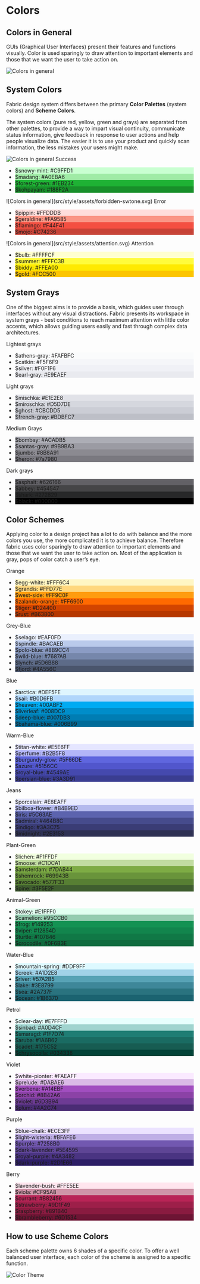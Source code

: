 # Colors

## Colors in General
GUIs (Graphical User Interfaces) present their features and functions visually. Color is used sparingly to draw attention to important elements and those that we want the user to take action on.

![Colors in general](src/style/assets/colors1.png)


## System Colors
Fabric design system differs between the primary **Color Palettes** (system colors) and **Scheme Colors**.

The system colors (pure red, yellow, green and grays) are separated from other palettes, to provide a way to impart visual continuity, communicate status information, give feedback in response to user actions and help people visualize data. The easier it is to use your product and quickly scan information, the less mistakes your users might make.

![Colors in general](src/style/assets/checkmart.svg)
<label>Success</label>
<ul class="color-list">
    <li style="background-color: #C9FFD1"><span class="text">$snowy-mint: #C9FFD1</span></li>
    <li style="background-color: #A0EBA6"><span class="text">$madang: #A0EBA6</span></li>
    <li style="background-color: #1EB234"><span class="text">$forest-green: #1EB234</span></li>
    <li style="background-color: #188F2A"><span class="text">$kohpayam: #188F2A</span></li>
</ul>
![Colors in general](src/style/assets/forbidden-swtone.svg)
<label>Error</label>
<ul class="color-list">
    <li style="background-color: #FFDDDB"><span class="text">$pippin: #FFDDDB</span></li>
    <li style="background-color: #FA9585"><span class="text">$geraldine: #FA9585</span></li>
    <li style="background-color: #F44F41"><span class="text">$flamingo: #F44F41</span></li>
    <li style="background-color: #C74236"><span class="text">$mojo: #C74236</span></li>
</ul>
![Colors in general](src/style/assets/attention.svg)
<label>Attention</label>
<ul class="color-list">
    <li style="background-color: #FFFFCF"><span class="text">$bulb: #FFFFCF</span></li>
    <li style="background-color: #FFFC3B"><span class="text">$summer: #FFFC3B</span></li>
    <li style="background-color: #FFEA00"><span class="text">$biddy: #FFEA00</span></li>
    <li style="background-color: #FCC500"><span class="text">$gold: #FCC500</span></li>
</ul>


## System Grays
One of the biggest aims is to provide a basis, which guides user through interfaces without any visual distractions. Fabric presents its workspace in system grays - best conditions to reach maximum attention with little color accents, which allows guiding users easily and fast through complex data architectures.


<label>Lightest grays</label>
<ul class="color-list">
    <li style="background-color: #FAFBFC"><span class="text">$athens-gray: #FAFBFC</span></li>
    <li style="background-color: #F5F6F9"><span class="text">$catkin: #F5F6F9</span></li>
    <li style="background-color: #F0F1F6"><span class="text">$silver: #F0F1F6</span></li>
    <li style="background-color: #E9EAEF"><span class="text">$earl-gray: #E9EAEF</span></li>
</ul>
<label>Light grays</label>
<ul class="color-list">
    <li style="background-color: #E1E2E8"><span class="text">$mischka: #E1E2E8</span></li>
    <li style="background-color: #D5D7DE"><span class="text">$miroschka: #D5D7DE</span></li>
    <li style="background-color: #CBCDD5"><span class="text">$ghost: #CBCDD5</span></li>
    <li style="background-color: #BDBFC7"><span class="text">$french-gray: #BDBFC7</span></li>
</ul>
<label>Medium Grays</label>
<ul class="color-list">
    <li style="background-color: #ACADB5"><span class="text">$bombay: #ACADB5</span></li>
    <li style="background-color: #9B9BA3"><span class="text">$santas-gray: #9B9BA3</span></li>
    <li style="background-color: #8B8A91"><span class="text">$jumbo: #8B8A91</span></li>
    <li style="background-color: #7a7980"><span class="text">$heron: #7a7980</span></li>
</ul>
<label>Dark grays</label>
<ul class="color-list">
    <li style="background-color: #626166"><span class="text">$asphalt: #626166</span></li>
    <li style="background-color: #454547"><span class="text">$abbey: #454547</span></li>
    <li style="background-color: #272829"><span class="text">$shark: #272829</span></li>
    <li style="background-color: #000000"><span class="text">$black: #000000</span></li>
</ul>

## Color Schemes
Applying color to a design project has a lot to do with balance and the more colors you use, the more complicated it is to achieve balance. Therefore fabric uses color sparingly to draw attention to important elements and those that we want the user to take action on.
Most of the application is gray, pops of color catch a user’s eye.

<label>Orange</label>
<ul class="color-list">
    <li style="background-color: #FFF6C4"><span class="text">$egg-white: #FFF6C4</span></li>
    <li style="background-color: #FFD77E"><span class="text">$grandis: #FFD77E</span></li>
    <li style="background-color: #FF9C0F"><span class="text">$west-side: #FF9C0F</span></li>
    <li style="background-color: #FF6900"><span class="text">$zalando-orange: #FF6900</span></li>
    <li style="background-color: #D24400"><span class="text">$tiger: #D24400</span></li>
    <li style="background-color: #B63800"><span class="text">$rust: #B63800</span></li>
</ul>
<label>Grey-Blue</label>
<ul class="color-list">
    <li style="background-color: #EAF0FD"><span class="text">$selago: #EAF0FD</span></li>
    <li style="background-color: #BACAEB"><span class="text">$spindle: #BACAEB</span></li>
    <li style="background-color: #8B9CC4"><span class="text">$polo-blue: #8B9CC4</span></li>
    <li style="background-color: #7687AB"><span class="text">$wild-blue: #7687AB</span></li>
    <li style="background-color: #5D6B88"><span class="text">$lynch: #5D6B88</span></li>
    <li style="background-color: #4A556C"><span class="text">$fjord: #4A556C</span></li>
</ul>
<label>Blue</label>
<ul class="color-list">
    <li style="background-color: #DEF5FE"><span class="text">$arctica: #DEF5FE</span></li>
    <li style="background-color: #B0D6FB"><span class="text">$sail: #B0D6FB</span></li>
    <li style="background-color: #00ABF2"><span class="text">$heaven: #00ABF2</span></li>
    <li style="background-color: #008DC9"><span class="text">$liverleaf: #008DC9</span></li>
    <li style="background-color: #007DB3"><span class="text">$deep-blue: #007DB3</span></li>
    <li style="background-color: #006B99"><span class="text">$bahama-blue: #006B99</span></li>
</ul>
<label>Warm-Blue</label>
<ul class="color-list">
    <li style="background-color: #E5E6FF"><span class="text">$titan-white: #E5E6FF</span></li>
    <li style="background-color: #B2B5F8"><span class="text">$perfume: #B2B5F8</span></li>
    <li style="background-color: #5F66DE"><span class="text">$burgundy-glow: #5F66DE</span></li>
    <li style="background-color: #5156CC"><span class="text">$azure: #5156CC</span></li>
    <li style="background-color: #4549AE"><span class="text">$royal-blue: #4549AE</span></li>
    <li style="background-color: #3A3D91"><span class="text">$persian-blue: #3A3D91</span></li>
</ul>
<label>Jeans</label>
<ul class="color-list">
    <li style="background-color: #E8EAFF"><span class="text">$porcelain: #E8EAFF</span></li>
    <li style="background-color: #B4B9ED"><span class="text">$bilboa-flower: #B4B9ED</span></li>
    <li style="background-color: #5C63AE"><span class="text">$iris: #5C63AE</span></li>
    <li style="background-color: #464B8C"><span class="text">$admiral: #464B8C</span></li>
    <li style="background-color: #3A3C75"><span class="text">$indigo: #3A3C75</span></li>
    <li style="background-color: #2E3153"><span class="text">$midnight: #2E3153</span></li>
</ul>
<label>Plant-Green</label>
<ul class="color-list">
    <li style="background-color: #F1FFDF"><span class="text">$lichen: #F1FFDF</span></li>
    <li style="background-color: #C1DCA1"><span class="text">$moose: #C1DCA1</span></li>
    <li style="background-color: #7DAB44"><span class="text">$amsterdam: #7DAB44</span></li>
    <li style="background-color: #69943B"><span class="text">$shemrock: #69943B</span></li>
    <li style="background-color: #577F33"><span class="text">$avocado: #577F33</span></li>
    <li style="background-color: #3F5E2F"><span class="text">$pine: #3F5E2F</span></li>
</ul>
<label>Animal-Green</label>
<ul class="color-list">
    <li style="background-color: #E1FFF0"><span class="text">$tokey: #E1FFF0</span></li>
    <li style="background-color: #95CCB0"><span class="text">$camelion: #95CCB0</span></li>
    <li style="background-color: #149253"><span class="text">$frog: #149253</span></li>
    <li style="background-color: #12854D"><span class="text">$viper: #12854D</span></li>
    <li style="background-color: #107846"><span class="text">$turtle: #107846</span></li>
    <li style="background-color: #0F6B3E"><span class="text">$crocodile: #0F6B3E</span></li>
</ul>
<label>Water-Blue</label>
<ul class="color-list">
    <li style="background-color: #DDF9FF"><span class="text">$mountain-spring: #DDF9FF</span></li>
    <li style="background-color: #A1D2E8"><span class="text">$creek: #A1D2E8</span></li>
    <li style="background-color: #57A2B5"><span class="text">$river: #57A2B5</span></li>
    <li style="background-color: #3E8799"><span class="text">$lake: #3E8799</span></li>
    <li style="background-color: #2A737F"><span class="text">$sea: #2A737F</span></li>
    <li style="background-color: #1B6370"><span class="text">$ocean: #1B6370</span></li>
</ul>
<label>Petrol</label>
<ul class="color-list">
    <li style="background-color: #E7FFFD"><span class="text">$clear-day: #E7FFFD</span></li>
    <li style="background-color: #A0D4CF"><span class="text">$sinbad: #A0D4CF</span></li>
    <li style="background-color: #1F7D74"><span class="text">$smaragd: #1F7D74</span></li>
    <li style="background-color: #1A6B62"><span class="text">$aruba: #1A6B62</span></li>
    <li style="background-color: #175C52"><span class="text">$cadet: #175C52</span></li>
    <li style="background-color: #034338"><span class="text">$chrysocolla: #034338</span></li>
</ul>
<label>Violet</label>
<ul class="color-list">
    <li style="background-color: #FAEAFF"><span class="text">$white-pionter: #FAEAFF</span></li>
    <li style="background-color: #DABAE6"><span class="text">$prelude: #DABAE6</span></li>
    <li style="background-color: #A14EBF"><span class="text">$verbena: #A14EBF</span></li>
    <li style="background-color: #8B42A6"><span class="text">$orchid: #8B42A6</span></li>
    <li style="background-color: #6D3B94"><span class="text">$violet: #6D3B94</span></li>
    <li style="background-color: #4A2C74"><span class="text">$plum: #4A2C74</span></li>
</ul>
<label>Purple</label>
<ul class="color-list">
    <li style="background-color: #ECE3FF"><span class="text">$blue-chalk: #ECE3FF</span></li>
    <li style="background-color: #BFAFE6"><span class="text">$light-wisteria: #BFAFE6</span></li>
    <li style="background-color: #7258B0"><span class="text">$purple: #7258B0</span></li>
    <li style="background-color: #5E4595"><span class="text">$dark-lavender: #5E4595</span></li>
    <li style="background-color: #4A3482"><span class="text">$royal-purple: #4A3482</span></li>
    <li style="background-color: #2D1E66"><span class="text">$dark-purple: #2D1E66</span></li>
</ul>
<label>Berry</label>
<ul class="color-list">
    <li style="background-color: #FFE5EE"><span class="text">$lavender-bush: #FFE5EE</span></li>
    <li style="background-color: #CF95A8"><span class="text">$viola: #CF95A8</span></li>
    <li style="background-color: #B82456"><span class="text">$currant: #B82456</span></li>
    <li style="background-color: #9D1F49"><span class="text">$strawberry: #9D1F49</span></li>
    <li style="background-color: #891B40"><span class="text">$raspberry: #891B40</span></li>
    <li style="background-color: #6D1534"><span class="text">$brambleberry: #6D1534</span></li>
</ul>

## How to use Scheme Colors
Each scheme palette owns 6 shades of a specific color. To offer a well balanced user interface, each color of the scheme is assigned to a specific function.

![Color Theme](src/style/assets/colors2.png)